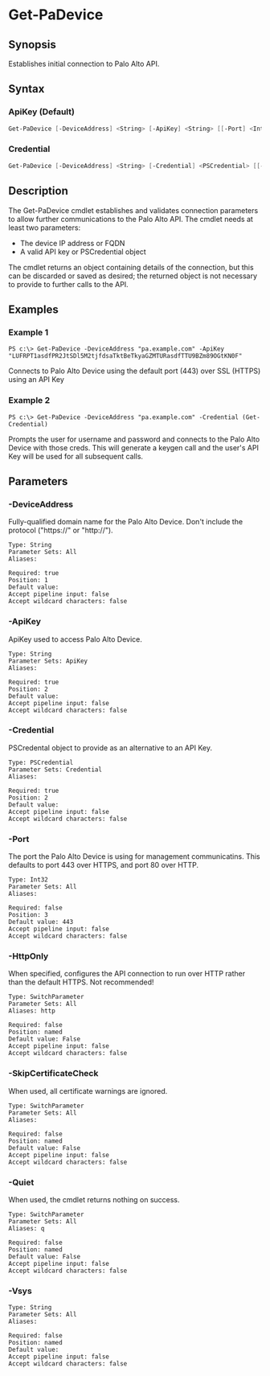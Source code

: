 # Get-PaDevice

## Synopsis

Establishes initial connection to Palo Alto API.

## Syntax

### ApiKey (Default)

```powershell
Get-PaDevice [-DeviceAddress] <String> [-ApiKey] <String> [[-Port] <Int32>] [-HttpOnly] [-SkipCertificateCheck] [-Quiet] [-Vsys <String>] 
```

### Credential

```powershell
Get-PaDevice [-DeviceAddress] <String> [-Credential] <PSCredential> [[-Port] <Int32>] [-HttpOnly] [-SkipCertificateCheck] [-Quiet] [-Vsys <String>] 
```

## Description

The Get-PaDevice cmdlet establishes and validates connection parameters to allow further communications to the Palo Alto API. The cmdlet needs at least two parameters:
 - The device IP address or FQDN
 - A valid API key or PSCredential object

The cmdlet returns an object containing details of the connection, but this can be discarded or saved as desired; the returned object is not necessary to provide to further calls to the API.

## Examples

### Example 1

```
PS c:\> Get-PaDevice -DeviceAddress "pa.example.com" -ApiKey "LUFRPT1asdfPR2JtSDl5M2tjfdsaTktBeTkyaGZMTURasdfTTU9BZm89OGtKN0F"
```


Connects to Palo Alto Device using the default port (443) over SSL (HTTPS) using an API Key










### Example 2

```
PS c:\> Get-PaDevice -DeviceAddress "pa.example.com" -Credential (Get-Credential)
```

Prompts the user for username and password and connects to the Palo Alto Device with those creds.  This will generate a keygen call and the user's API Key will be used for all subsequent calls.










## Parameters

### -DeviceAddress

Fully-qualified domain name for the Palo Alto Device. Don't include the protocol ("https://" or "http://").

```asciidoc
Type: String
Parameter Sets: All
Aliases: 

Required: true
Position: 1
Default value: 
Accept pipeline input: false
Accept wildcard characters: false
```
### -ApiKey

ApiKey used to access Palo Alto Device.

```asciidoc
Type: String
Parameter Sets: ApiKey
Aliases: 

Required: true
Position: 2
Default value: 
Accept pipeline input: false
Accept wildcard characters: false
```
### -Credential

PSCredental object to provide as an alternative to an API Key.

```asciidoc
Type: PSCredential
Parameter Sets: Credential
Aliases: 

Required: true
Position: 2
Default value: 
Accept pipeline input: false
Accept wildcard characters: false
```
### -Port

The port the Palo Alto Device is using for management communicatins. This defaults to port 443 over HTTPS, and port 80 over HTTP.

```asciidoc
Type: Int32
Parameter Sets: All
Aliases: 

Required: false
Position: 3
Default value: 443
Accept pipeline input: false
Accept wildcard characters: false
```
### -HttpOnly

When specified, configures the API connection to run over HTTP rather than the default HTTPS. Not recommended!

```asciidoc
Type: SwitchParameter
Parameter Sets: All
Aliases: http

Required: false
Position: named
Default value: False
Accept pipeline input: false
Accept wildcard characters: false
```
### -SkipCertificateCheck

When used, all certificate warnings are ignored.

```asciidoc
Type: SwitchParameter
Parameter Sets: All
Aliases: 

Required: false
Position: named
Default value: False
Accept pipeline input: false
Accept wildcard characters: false
```
### -Quiet

When used, the cmdlet returns nothing on success.

```asciidoc
Type: SwitchParameter
Parameter Sets: All
Aliases: q

Required: false
Position: named
Default value: False
Accept pipeline input: false
Accept wildcard characters: false
```
### -Vsys


```asciidoc
Type: String
Parameter Sets: All
Aliases: 

Required: false
Position: named
Default value: 
Accept pipeline input: false
Accept wildcard characters: false
```


